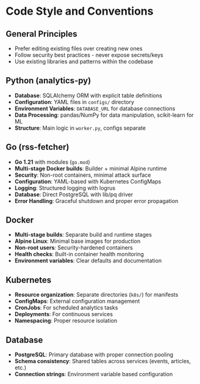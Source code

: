 # Code Style and Conventions

## General Principles
- Prefer editing existing files over creating new ones
- Follow security best practices - never expose secrets/keys
- Use existing libraries and patterns within the codebase

## Python (analytics-py)
- **Database**: SQLAlchemy ORM with explicit table definitions
- **Configuration**: YAML files in `configs/` directory
- **Environment Variables**: `DATABASE_URL` for database connections
- **Data Processing**: pandas/NumPy for data manipulation, scikit-learn for ML
- **Structure**: Main logic in `worker.py`, configs separate

## Go (rss-fetcher)
- **Go 1.21** with modules (`go.mod`)
- **Multi-stage Docker builds**: Builder + minimal Alpine runtime
- **Security**: Non-root containers, minimal attack surface
- **Configuration**: YAML-based with Kubernetes ConfigMaps
- **Logging**: Structured logging with logrus
- **Database**: Direct PostgreSQL with lib/pq driver
- **Error Handling**: Graceful shutdown and proper error propagation

## Docker
- **Multi-stage builds**: Separate build and runtime stages
- **Alpine Linux**: Minimal base images for production
- **Non-root users**: Security-hardened containers
- **Health checks**: Built-in container health monitoring
- **Environment variables**: Clear defaults and documentation

## Kubernetes
- **Resource organization**: Separate directories (`k8s/`) for manifests
- **ConfigMaps**: External configuration management
- **CronJobs**: For scheduled analytics tasks
- **Deployments**: For continuous services
- **Namespacing**: Proper resource isolation

## Database
- **PostgreSQL**: Primary database with proper connection pooling
- **Schema consistency**: Shared tables across services (events, articles, etc.)
- **Connection strings**: Environment variable based configuration